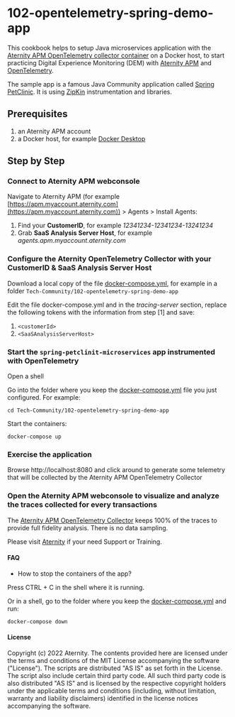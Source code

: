 # 102-opentelemetry-spring-demo-app

This cookbook helps to setup Java microservices application with the [Aternity APM OpenTelemetry collector container](https://hub.docker.com/r/aternity/apm-collector) on a Docker host, to start practicing Digital Experience Monitoring (DEM) with [Aternity APM](https://www.aternity.com/application-performance-monitoring/) and [OpenTelemetry](https://opentelemetry.io/).

The sample app is a famous Java Community application called [Spring PetClinic](https://github.com/spring-petclinic). It is using [ZipKin](https://zipkin.io/) instrumentation and libraries.

## Prerequisites

1. an Aternity APM account
2. a Docker host, for example [Docker Desktop](https://www.docker.com/products/docker-desktop)

## Step by Step

### Connect to Aternity APM webconsole

Navigate to Aternity APM (for example [https://apm.myaccount.aternity.com](https://apm.myaccount.aternity.com)) > Agents > Install Agents:

1. Find your **CustomerID**, for example *12341234-12341234-13241234*
2. Grab **SaaS Analysis Server Host**, for example *agents.apm.myaccount.aternity.com*

### Configure the Aternity OpenTelemetry Collector with your CustomerID & SaaS Analysis Server Host

Download a local copy of the file [docker-compose.yml](docker-compose.yml), for example in a folder `Tech-Community/102-opentelemetry-spring-demo-app`

Edit the file docker-compose.yml and in the *tracing-server* section, replace the following tokens with the information from step [1] and save:
1. `<customerId>` 
2. `<SaaSAnalysisServerHost>` 

### Start the `spring-petclinit-microservices` app instrumented with OpenTelemetry

Open a shell

Go into the folder where you keep the [docker-compose.yml](docker-compose.yml) file you just configured. For example:

```shell
cd Tech-Community/102-opentelemetry-spring-demo-app
```

Start the containers:

```shell
docker-compose up
```

### Exercise the application

Browse http://localhost:8080 and click around to generate some telemetry that will be collected by the Aternity APM OpenTelemetry Collector

### Open the Aternity APM webconsole to visualize and analyze the traces collected for every transactions

The [Aternity APM OpenTelemetry Collector](https://hub.docker.com/r/aternity/apm-collector) keeps 100% of the traces to provide full fidelity analysis. There is no data sampling.

Please visit [Aternity](https://www.aternity.com/) if your need Support or Training.

#### FAQ

- How to stop the containers of the app?

Press CTRL + C in the shell where it is running.

Or in a shell, go to the folder where you keep the [docker-compose.yml](docker-compose.yml) and run:

```shell
docker-compose down
```

#### License

Copyright (c) 2022 Aternity. The contents provided here are licensed under the terms and conditions of the MIT License accompanying the software ("License"). The scripts are distributed "AS IS" as set forth in the License. The script also include certain third party code. All such third party code is also distributed "AS IS" and is licensed by the respective copyright holders under the applicable terms and conditions (including, without limitation, warranty and liability disclaimers) identified in the license notices accompanying the software.

